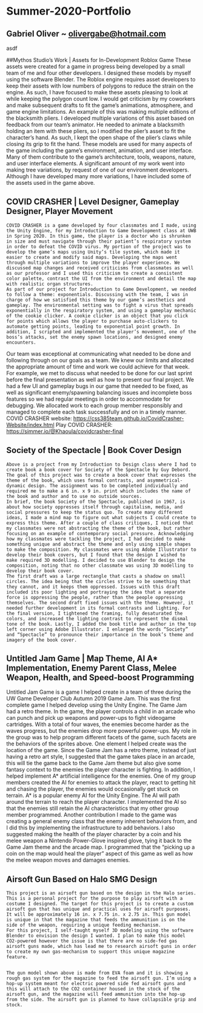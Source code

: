 # Summer-2020-Portfolio
## Gabriel Oliver ~ olivergabe@hotmail.com
asdf

    
##Mythos Studio’s Work | Assets for In-Development Roblox Game
These assets were created for a game in progress being developed by a small team of me and four other developers. I designed these models by myself using the software Blender. The Roblox engine requires asset developers to keep their assets with low numbers of polygons to reduce the strain on the engine. As such, I have focused to make these assets pleasing to look at while keeping the polygon count low.
I would get criticism by my coworkers and make subsequent drafts to fit the game’s animations, atmosphere, and game engine limitations. An example of this was making multiple editions of the blacksmith pliers. I developed multiple variations of this asset based on feedback from our team’s animator. He needed to animate a blacksmith holding an item with these pliers, so I modified the plier’s asset to fit the character’s hand. As such, I kept the open shape of the plier’s claws while closing its grip to fit the hand.
These models are used for many aspects of the game including the game’s environment, animation, and user interface. Many of them contribute to the game’s architecture, tools, weapons, nature, and user interface elements. A significant amount of my work went into making tree variations, by request of one of our environment developers. Although I have developed many more variations, I have included some of the assets used in the game above.
 
 
 
## COVID CRASHER | Level Designer, Gameplay Designer, Player Movement
	COVID CRASHER is a game developed by four classmates and I made, using the Unity Engine, for my Introduction to Game Development class at UWB in Spring 2020. In this game, the player is a doctor who is shrunken in size and must navigate through their patient’s respiratory system in order to defeat the COVID virus. My portion of the project was to develop the game’s maps using Unity’s tile system, which made it easier to create and modify said maps. Developing the maps went through multiple variations to improve the player experience. We discussed map changes and received criticisms from classmates as well as our professor and I used this criticism to create a consistent color palette, contrast the UI from the environment and detail the map with realistic organ structures. 
	As part of our project for Introduction to Game Development, we needed to follow a theme: exponentials. Discussing with the team, I was in charge of how we satisfied this theme by our game’s aesthetics and gameplay. The environmental setting was to fight a virus that spreads exponentially in the respiratory system, and using a gameplay mechanic of the cookie clicker. A cookie clicker is an object that you click for points which allows the player to purchase auto-clickers to automate getting points, leading to exponential point growth. In addition, I scripted and implemented the player’s movement, one of the boss’s attacks, set the enemy spawn locations, and designed enemy encounters. 
Our team was exceptional at communicating what needed to be done and following through on our goals as a team. We knew our limits and allocated the appropriate amount of time and work we could achieve for that week. For example, we met to discuss what needed to be done for our last sprint before the final presentation as well as how to present our final project. We had a few UI and gameplay bugs in our game that needed to be fixed, as well as significant enemy/spawning balancing issues and incomplete boss features so we had regular meetings in order to accommodate for debugging. We allocated work to each group member responsibly and managed to complete each task successfully and on in a timely manner.
COVID CRASHER website:
https://css385team.github.io/CovidCrasher-Website/index.html
Play COVID CRASHER:
https://simmer.io/@Khaoula/covidcrasher-final



                  	
## Society of the Spectacle | Book Cover Design
	Above is a project from my Introduction to Design class where I had to create book a book cover for Society of the Spectacle by Guy Debord. The goal of this project was to create a book cover that expresses the theme of the book, which uses formal contrasts, and asymmetrical-dynamic design. The assignment was to be completed individually and required me to make a 6 in. x 9 in. print which includes the name of the book and author and to use no outside sources. 
	In brief, the book Society of the Spectacle, published in 1967, is about how society oppresses itself through capitalism, media, and social pressures to keep the status quo. To create many different ideas, I made a mind map to figure out what subjects I could create to express this theme. After a couple of class critiques, I noticed that my classmates were not abstracting the theme of the book, but rather focusing on an example of contemporary social pressure. Acknowledging how my classmates were tackling the project, I had decided to make something unique and abstract the theme and only using simple shapes to make the composition. My classmates were using Adobe Illustrator to develop their book covers, but I found that the design I wished to make required 3D modelling. I decided to use Blender to design the composition, noting that no other classmate was using 3D modelling to develop their book cover.
	The first draft was a large rectangle that casts a shadow on small circles. The idea being that the circles strive to be something that they cannot, and it keeps them oppressed. Issues with this draft included its poor lighting and portraying the idea that a separate force is oppressing the people, rather than the people oppressing themselves. The second draft fixed issues with the theme. However, it needed further development in its formal contrasts and lighting. For the final version, I tightened the framing, fully desaturated the colors, and increased the lighting contrast to represent the dismal tone of the book. Lastly, I added the book title and author in the top left corner using Adobe Illustrator. I enlarged the words “Society” and “Spectacle” to pronounce their importance in the book’s theme and imagery of the book cover. 

	

















 

## Untitled Jam Game | Map Theme, AI A* Implementation, Enemy Parent Class, Melee Weapon, Health, and Speed-boost Programming
Untitled Jam Game is a game I helped create in a team of three during the UW Game Developer Club Autumn 2019 Game Jam. This was the first complete game I helped develop using the Unity Engine. The Game Jam had a retro theme. In the game, the player controls a child in an arcade who can punch and pick up weapons and power-ups to fight videogame cartridges. With a total of four waves, the enemies become harder as the waves progress, but the enemies drop more powerful power-ups.
My role in the group was to help program different facets of the game, such facets are the behaviors of the sprites above. One element I helped create was the location of the game. Since the Game Jam has a retro theme, instead of just having a retro art style, I suggested that the game takes place in an arcade, this will tie the game back to the Game Jam theme but also give some fantasy context to the enemies the player character is fighting.
In addition, I helped implement A* artificial intelligence for the enemies. One of my group members created the AI for enemies to attack the player, react to getting hit and chasing the player, the enemies would occasionally get stuck on terrain. A* is a popular enemy AI for the Unity Engine. The AI will path around the terrain to reach the player character. I implemented the AI so that the enemies still retain the AI characteristics that my other group member programmed.
Another contribution I made to the game was creating a general enemy class that the enemy inherent behaviors from, and I did this by implementing the infrastructure to add behaviors. I also suggested making the health of the player character by a coin and his melee weapon a Nintendo Power-Glove inspired glove, tying it back to the Game Jam theme and the arcade map. I programmed that the “picking up a coin on the map would heal the player” aspect of this game as well as how the melee weapon moves and damages enemies. 


























  
## Airsoft Gun Based on Halo SMG Design
	This project is an airsoft gun based on the design in the Halo series. This is a personal project for the purpose to play airsoft with a costume I designed. The target for this project is to create a custom airsoft gun that has unique and practical uses for airsoft purposes. It will be approximately 16 in. x 7.75 in. x 2.75 in. This gun model is unique in that the magazine that feeds the ammunition is on the side of the weapon, requiring a unique feeding mechanism.
	For this project, I self-taught myself 3D modeling using the software Blender to envision the design I wanted. I plan to make this model CO2-powered however the issue is that there are no side-fed gas airsoft guns made, which has lead me to research airsoft guns in order to create my own gas-mechanism to support this unique magazine feature.


	The gun model shown above is made from EVA foam and it is showing a rough gas system for the magazine to feed the airsoft gun. I’m using a hop-up system meant for electric powered side fed airsoft guns and this will attach to the CO2 container housed in the stock of the airsoft gun, and the magazine will feed ammunition into the hop-up from the side. The airsoft gun is planned to have collapsible grip and stock. 

